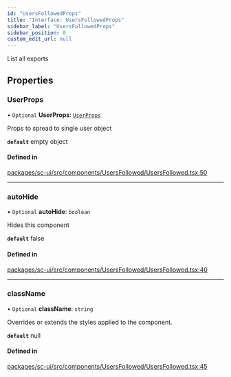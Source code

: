 ```yaml
---
id: "UsersFollowedProps"
title: "Interface: UsersFollowedProps"
sidebar_label: "UsersFollowedProps"
sidebar_position: 0
custom_edit_url: null
---
```


List all exports

## Properties

### UserProps

• `Optional` **UserProps**: [`UserProps`](UserProps)

Props to spread to single user object

**`default`** empty object

#### Defined in

[packages/sc-ui/src/components/UsersFollowed/UsersFollowed.tsx:50](https://github.com/selfcommunity/community-ui/blob/8bbb33c/packages/sc-ui/src/components/UsersFollowed/UsersFollowed.tsx#L50)

___

### autoHide

• `Optional` **autoHide**: `boolean`

Hides this component

**`default`** false

#### Defined in

[packages/sc-ui/src/components/UsersFollowed/UsersFollowed.tsx:40](https://github.com/selfcommunity/community-ui/blob/8bbb33c/packages/sc-ui/src/components/UsersFollowed/UsersFollowed.tsx#L40)

___

### className

• `Optional` **className**: `string`

Overrides or extends the styles applied to the component.

**`default`** null

#### Defined in

[packages/sc-ui/src/components/UsersFollowed/UsersFollowed.tsx:45](https://github.com/selfcommunity/community-ui/blob/8bbb33c/packages/sc-ui/src/components/UsersFollowed/UsersFollowed.tsx#L45)
